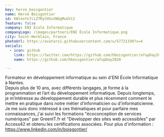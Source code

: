 ```yaml
---
key: herve_boisgontier
name: Hervé Boisgontier
id: KWlesYn7ciZTRyCHSu3NQqMuGVi2
feature: false
company: ENI École Informatique
companyLogo: /images/partners/ENI École Informatique.png
city: Saint-Herblain, France
photoUrl: https://avatars1.githubusercontent.com/u/57721330?v=4
socials:
  - icon: github
    link: https://twitter.com/https://github.com/hboisgontier/afupDay2020
    name: https://github.com/hboisgontier/afupDay2020

---
```


Formateur en développement informatique au sein d'ENI École Informatique à Nantes.<br>
Depuis plus de 10 ans, avec différents langages, je forme à la programmation et l’art du développement informatique. Depuis longtemps, je m’intéresse au développement durable et plus récemment comment le mettre en pratique dans notre métier d’informaticien ou d'informaticienne.<br>
Je me suis donc intéressé à ces thématiques et pour parfaire mes connaissances, j'ai suivi les formations "écoconception de services numériques" par GreenIT.fr et "Développer des sites web accessibles" par Access42 et obtenu les certifications associées.
Pour plus d'information : <a href="https://www.linkedin.com/in/boisgontier/">https://www.linkedin.com/in/boisgontier/</a>
